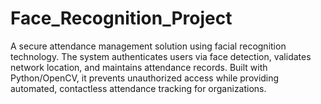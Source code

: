 # Face_Recognition_Project
A secure attendance management solution using facial recognition technology. The system authenticates users via face detection, validates network location, and maintains attendance records. Built with Python/OpenCV, it prevents unauthorized access while providing automated, contactless attendance tracking for organizations.
